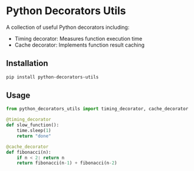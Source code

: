 
# Python Decorators Utils

A collection of useful Python decorators including:
- Timing decorator: Measures function execution time
- Cache decorator: Implements function result caching

## Installation
```bash
pip install python-decorators-utils
```

## Usage
```python
from python_decorators_utils import timing_decorator, cache_decorator

@timing_decorator
def slow_function():
    time.sleep(1)
    return "done"

@cache_decorator
def fibonacci(n):
    if n < 2: return n
    return fibonacci(n-1) + fibonacci(n-2)
```
